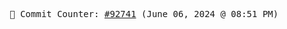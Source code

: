 <p align="center">
    <samp>
        📮 Commit Counter: <a href="https://github.com/Javascript-void0/Javascript-void0/commits/main">#92741</a> (June 06, 2024 @ 08:51 PM)
    </samp>
</p>